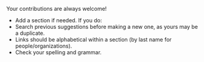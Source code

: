 Your contributions are always welcome!
* Add a section if needed. If you do:
* Search previous suggestions before making a new one, as yours may be a duplicate.
* Links should be alphabetical within a section (by last name for people/organizations).
* Check your spelling and grammar.